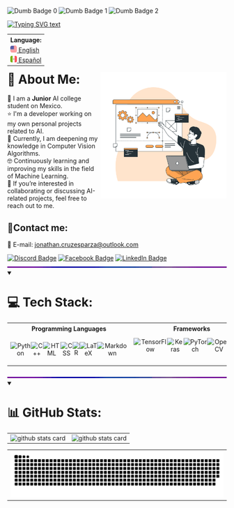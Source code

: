 <!-- Dumb badges -->
<img src="https://forthebadge.com/images/badges/gluten-free.svg" height="20" alt="Dumb Badge 0"/> <img src="https://forthebadge.com/images/badges/uses-badges.svg" height="20" alt="Dumb Badge 1"/> <img src="https://forthebadge.com/images/badges/powered-by-electricity.svg" height="20" alt="Dumb Badge 2"/>

<!-- Typing SVG -->
<a href="https://git.io/typing-svg" target="_blank" rel="noopener noreferrer">
    <img src="https://readme-typing-svg.demolab.com?font=IBM+Plex+Mono&pause=1000&color=FF7700&center=true&width=435&lines=Hello+there!%F0%9F%96%96+I+am+Jonathan+Cruz;-+Artificial+Intelligence+Engineer+-" alt="Typing SVG text" /></a>
  
<!-- Language Selector -->
<table align="right">
    <tr><th align="left">Language:</th>
    <tr><td><a href="https://github.com/JonathanCruze/JonathanCruze/blob/main/README.md"><img src="./assets/usa-icon.png" alt="US flag" width="15px"> English</a></td></tr>
    <tr><td><a href="https://github.com/JonathanCruze/JonathanCruze/blob/main/README.es.md"><img src="./assets/mex-icon.png" alt="Mexico flag" width="15px"> Español</a></td></tr>
</table>

<!-- Image at the side -->
<img align="right" src="./assets/illustration.png" width="290"/>

# 💫 About Me:
:school: I am a **Junior** AI college student on Mexico.<br>
:star: I'm a developer working on my own personal projects related to AI.<br>
:brain: Currently, I am deepening my knowledge in Computer Vision Algorithms.<br>
:nerd_face: Continuously learning and improving my skills in the field of Machine Learning.<br>
:briefcase: If you’re interested in collaborating or discussing AI-related projects, feel free to reach out to me.


<h2>📨Contact me:</h2>
  <p>
    📧 E-mail: <a href="mailto:jonathan.cruzesparza@outlook.com">jonathan.cruzesparza@outlook.com</a>
  </p>
  <a href="https://discordapp.com/users/180138956145295360">
    <img src="https://img.shields.io/badge/Discord-%237289DA.svg?logo=discord&logoColor=white" alt="Discord Badge"></a>
  <a href="https://facebook.com/profile.php?id=100009501942189">
    <img src="https://img.shields.io/badge/Facebook-%231877F2.svg?logo=Facebook&logoColor=white" alt="Facebook Badge"></a>
  <a href="https://linkedin.com/in/jonathan-cruz-esparza-436a40208/">
    <img src="https://img.shields.io/badge/LinkedIn-%230077B5.svg?logo=linkedin&logoColor=white" alt="LinkedIn Badge"></a>



<!-- RGB Separator border line -->
<img  src="./assets/rainbow_separator.gif" alt="Separator" width="900px">



<details open>
    <summary>
        <h1>💻 Tech Stack:</h1>
    </summary>
    <table>
        <tr>
            <th>Programming Languages</th>
            <th>Frameworks</th>
            <th>Dev Tools</th>
            <th>Other Tools</th>
        </tr>
        <tr>
            <td valign="middle" align="center">
                <div style="display: flex;">
                    <!-- Programming Languages badges -->
                    <img src="https://img.shields.io/badge/python-3670A0?style=for-the-badge&logo=python&logoColor=ffdd54" alt="Python">
                    <!-- <img src="https://img.shields.io/badge/🔥%20Mojo-%2301324D.svg?style=for-the-badge" alt="Mojo"> -->
                    <img src="https://img.shields.io/badge/c++-%2300599C.svg?style=for-the-badge&logo=c%2B%2B&logoColor=white" alt="C++">
                    <img src="https://img.shields.io/badge/HTML-%23E34F26.svg?style=for-the-badge&logo=html5&logoColor=white" alt="HTML">
                    <img src="https://img.shields.io/badge/CSS-%231572B6.svg?style=for-the-badge&logo=css3&logoColor=white" alt="CSS">
                    <img src="https://img.shields.io/badge/r-%23276C9F.svg?style=for-the-badge&logo=r&logoColor=white" alt="R">
                    <img src="https://img.shields.io/badge/LaTeX-%23008080.svg?style=for-the-badge&logo=latex&logoColor=white" alt="LaTeX">
                    <img src="https://img.shields.io/badge/markdown-%23000000.svg?style=for-the-badge&logo=markdown&logoColor=white" alt="Markdown">
                </div>
            </td>
            <td valign="middle" align="center">
                <div style="display: flex;">
                    <!-- Frameworks badges -->
                    <img src="https://img.shields.io/badge/TensorFlow-%23FF6F00.svg?style=for-the-badge&logo=TensorFlow&logoColor=white" alt="TensorFlow">
                    <img src="https://img.shields.io/badge/Keras-%23D00000.svg?style=for-the-badge&logo=Keras&logoColor=white" alt="Keras">
                    <img src="https://img.shields.io/badge/PyTorch-%23EE4C2C.svg?style=for-the-badge&logo=PyTorch&logoColor=white" alt="PyTorch">
                    <img src="https://img.shields.io/badge/OPENCV-%235C3EE8.svg?style=for-the-badge&logo=OpenCV&logoColor=white" alt="OpenCV">
                    <img src="https://img.shields.io/badge/scikit--learn-%23F7931E.svg?style=for-the-badge&logo=scikit-learn&logoColor=white" alt="scikit-learn">
                </div>
            </td>
            <td valign="middle" align="center">
                <div style="display: flex;">
                    <!-- Dev Tools badges -->
                    <img src="https://img.shields.io/badge/Anaconda-%2344A833.svg?style=for-the-badge&logo=anaconda&logoColor=white" alt="Anaconda">
                    <img src="https://img.shields.io/badge/PyCharm-%236C1960.svg?style=for-the-badge&logo=pycharm&logoColor=white" alt="PyCharm">
                    <img src="https://img.shields.io/badge/flask-%23000.svg?style=for-the-badge&logo=flask&logoColor=white" alt="Flask">
                    <img src="https://img.shields.io/badge/Jupyter%20Notebook-%23F37626.svg?style=for-the-badge&logo=jupyter&logoColor=white" alt="Jupyter Notebook">
                    <img src="https://img.shields.io/badge/Linux-F8D4FA?style=for-the-badge&logo=linux&logoColor=black" alt="Linux">
                    <img src="https://img.shields.io/badge/Windows-3232C9?style=for-the-badge&logo=windows&logoColor=white" alt="Windows OS">
                    <img src="https://img.shields.io/badge/VS%20Code-%23007ACC.svg?style=for-the-badge&logo=visual-studio-code&logoColor=white" alt="Visual Studio Code">
                    <img src="https://img.shields.io/badge/Docker-%232496ED.svg?style=for-the-badge&logo=docker&logoColor=white" alt="Docker">
                    <img src="https://img.shields.io/badge/Azure-%230072F0.svg?style=for-the-badge&logo=azure-devops&logoColor=white" alt="Azure">
                </div>
            </td>
            <td valign="middle" align="center">
                <div style="display: flex;">
                    <!-- Other tools badges -->
                    <img src="https://img.shields.io/badge/blender-%23E87310.svg?style=for-the-badge&logo=blender&logoColor=white" alt="Blender">
                    <img src="https://img.shields.io/badge/UNITY-%23366273.svg?style=for-the-badge&logo=unity&logoColor=white" alt="UNITY">
                    <img src="https://img.shields.io/badge/unreal-%2320232A.svg?style=for-the-badge&logo=unreal-engine&logoColor=white" alt="UNREAL">
                    <img src="https://img.shields.io/badge/Excel-%23217346.svg?style=for-the-badge&logo=microsoft-excel&logoColor=white" alt="Excel">
                    <img src="https://img.shields.io/badge/PowerPoint-%23FF872B.svg?style=for-the-badge&logo=microsoft-powerpoint&logoColor=white" alt="PowerPoint">
                    <img src="https://img.shields.io/badge/Discord-%237289DA.svg?style=for-the-badge&logo=discord&logoColor=white" alt="Discord">
                    <img src="https://img.shields.io/badge/Git-%23F05032.svg?style=for-the-badge&logo=git&logoColor=white" alt="Git">
                    <img src="https://img.shields.io/badge/GitHub-%23181717.svg?style=for-the-badge&logo=github&logoColor=white" alt="GitHub">
                </div>
            </td>
        </tr>
    </table>
</details>


<!-- RGB Separator border line -->
<img  src="./assets/rainbow_separator.gif" alt="Separator" width="900px">



<details open>
<summary><h1>📊 GitHub Stats:</h1></summary>


<!-- Table of Stats -->
<table>
    <tr>
        <!-- Streak GitHub Info -->
        <td valign="top">
            <picture>
                <source media="(prefers-color-scheme: dark)" srcset="https://streak-stats.demolab.com?user=JonathanCruze&hide_border=true&border_radius=25&date_format=j%20M%5B%20Y%5D&card_width=385&background=0D1117&ring=FF7700&sideNums=F5F5F7&fire=4B6FED&currStreakNum=F5F5F7&currStreakLabel=F5F5F7&stroke=4B6FED&sideLabels=F5F5F7&dates=B2B2B2&hide_total_contributions=true"/>
                <source media="(prefers-color-scheme: light)" srcset="https://streak-stats.demolab.com?user=JonathanCruze&hide_border=true&border_radius=25&date_format=j%20M%5B%20Y%5D&card_width=385&background=FFFFFF&sideNums=1D1D1F&fire=FF7700&currStreakNum=1D1D1F&currStreakLabel=1D1D1F&stroke=4B6FED&sideLabels=1D1D1F&dates=4B6FED&ring=4B6FED&hide_total_contributions=true"/>
                <img alt="github stats card" src="https://streak-stats.demolab.com/?user=JonathanCruze"/>
            </picture>
        </td>
        <!-- Stats GitHub Info -->
        <td valign="center">
            <picture>
                <source media="(prefers-color-scheme: dark)" srcset="https://github-readme-stats.vercel.app/api?username=JonathanCruze&border_radius=25&ring_color=FF7700&text_color=F5F5F7&bg_color=0D1117&hide_border=true&hide_title=true&rank_icon=github&show_icons=true&hide=issues,contribs"/>
                <source media="(prefers-color-scheme: light)" srcset="https://github-readme-stats.vercel.app/api?username=JonathanCruze&border_radius=25&text_color=1D1D1F&hide_border=true&hide_title=true&rank_icon=github&show_icons=true&hide=issues,contribs"/>
                <img alt="github stats card" src="https://github-readme-stats.vercel.app/api?username=JonathanCruze"/>
            </picture>
        </td>
    </tr>
</table>

<!-- Snake Repo Gif -->
<table>
    <tr>
        <td>
            <picture>
                <source media="(prefers-color-scheme: dark)" srcset="https://raw.githubusercontent.com/JonathanCruze/JonathanCruze/output/github-contribution-grid-snake-dark.svg">
                <source media="(prefers-color-scheme: light)" srcset="https://raw.githubusercontent.com/JonathanCruze/JonathanCruze/output/github-contribution-grid-snake.svg">
                <img alt="github contribution grid snake animation" src="https://raw.githubusercontent.com/JonathanCruze/JonathanCruze/output/github-contribution-grid-snake.svg">
            </picture>
        </td>
    </tr>
</table>
</details>
